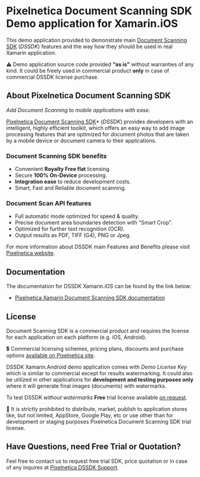 # Pixelnetica Document Scanning SDK Demo application for Xamarin.iOS
This demo application provided to demonstrate main [Document Scanning SDK](https://www.pixelnetica.com/products/document-scanning-sdk/document-scanner-api-features.html?utm_source=EasyScan&utm_medium=src-xamarin_ios&utm_campaign=read_me&utm_content=dssdk-features "Document Scanning SDK: Main Features and Benefits") (_DSSDK_) features and the way how they should be used in real Xamarin application.

:warning: Demo application source code provided __“as is”__ without warranties of any kind. It could be freely used in commercial product __only__ in case of commercial DSSDK license purchase.

## About Pixelnetica Document Scanning SDK

_Add Document Scanning to mobile applications with ease._  

[Pixelnetica Document Scanning SDK](https://www.pixelnetica.com/products/document-scanning-sdk/document-scanner-sdk.html?utm_source=EasyScan&utm_medium=src-xamarin_ios&utm_campaign=read_me&utm_content=dssdk-overview "Document Scanning SDK: Overview")* (_DSSDK_) provides developers with an intelligent, highly efficient toolkit, which offers an easy way to add image processing features that are optimized for document photos that are taken by a mobile device or document camera to their applications.

### Document Scanning SDK benefits

- Convenient **Royalty Free flat** licensing.
- Secure **100% On-Device** processing.
- **Integration ease** to reduce development costs.
- Smart, Fast and Reliable document scanning.

### Document Scan API features

- Full automatic mode optimized for speed & quality.
- Precise document area boundaries detection with “Smart Crop”.
- Optimized for further text recognition (OCR).
- Output results as PDF, TIFF (G4), PNG or Jpeg.

For more information about DSSDK main Features and Benefits please visit [Pixelnetica website](https://www.pixelnetica.com/products/document-scanning-sdk/document-scanner-api-features.html?utm_source=EasyScan&utm_medium=src-xamarin_ios&utm_campaign=read_me&utm_content=dssdk-features "Document Scanning SDK: Main Features and Benefits"). 

## Documentation
The documentation for DSSDK Xamarin.iOS can be found by the link below:

* [Pixelnetica Xamarin Document Scanning SDK documentation](https://pixelnetica.github.io/Document-Scanning-SDK-Documentation/Xamarin/ "Xamarin DSSDK Documentation")

## License

Document Scanning SDK is a commercial product and requires the license for each application on each platform (e.g. iOS, Android).

:heavy_dollar_sign: Commercial licensing schemes, pricing plans, discounts and purchase options [available on Pixelnetica site](https://www.pixelnetica.com/products/document-scanning-sdk/document-scanner-sdk-pricing.html?utm_source=EasyScan&utm_medium=src-xamarin_ios&utm_campaign=read_me&utm_content=dssdk-pricing "Pixelnetica Document Scanning SDK Licensing and Pricing").

DSSDK Xamarin.Android demo application comes with _Demo License Key_ which is similar to commercial except for results watermarking. It could also be utilized in other applications for __development and testing purposes only__ where it will generate final images (documents) with watermarks.

To test DSSDK _without watermarks_ **Free** trial license available [on request](https://www.pixelnetica.com/products/document-scanning-sdk/sdk-support.html?utm_source=EasyScan&utm_medium=src-xamarin_ios&utm_campaign=read_me&utm_content=dssdk-license "Contact for Pixelnetica DSSDK Free trial").

:no_entry_sign: It is strictly prohibited to distribute, market, publish to application stores like, but not limited, AppStore, Google Play, etc or use other than for development or staging purposes Pixelnetica Document Scanning SDK trial license.

## Have Questions, need Free Trial or Quotation?

Feel free to contact us to request free trial SDK, price quotation or in case of any inquires at [Pixelnetica DSSDK Support](https://www.pixelnetica.com/products/document-scanning-sdk/sdk-support.html?utm_source=EasyScan&utm_medium=src-xamarin_ios&utm_campaign=read_me&utm_content=dssdk-support "Contact Pixelnetica support for Free trial, Quotation or incase of any questions").
